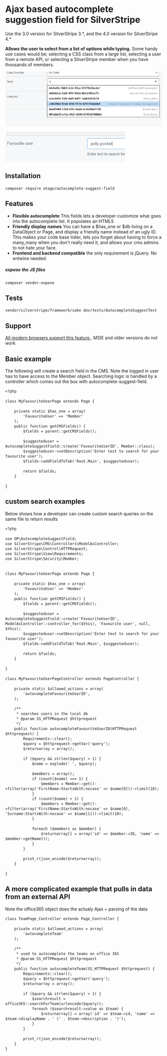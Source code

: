 # Ajax based autocomplete suggestion field for SilverStripe

Use the 3.0 version for SilverStripe 3.\*, and the 4.0 version for SilverStripe 4.\*

**Allows the user to select from a list of options while typing.** Some handy use 
cases would be; selecting a CSS class from a large list, selecting a user from a
remote API, or selecting a SilverStripe member when you have thousands of members.

![When you start typing, suggestions will appear](docs/1.png)

![When selected, you'll see a friendly name instead of the ID](docs/2.png)

## Installation

```composer require otago/autocomplete-suggest-field```

## Features

* **Flexible autocomplete**
  This fields lets a developer customize what goes into the autocomplete 
list. It populates an HTML5 <datalist> element that lets the user select an 
option via AJAX. To build an ajax list, create an action against the provided 
controller with the name autocomplete<name of your field>. It takes a GET 
parameter <query>, and outputs a json array with the format id:etc, name:etc. 
* **Friendly display names**
  You can have a $has_one or $db living on a DataObject or Page, and display a 
friendly name instead of an ugly ID. This makes your code base tidier, lets you 
forget about having to force a many_many when you don't really need it, 
and allows your cms admins to not hate your face.
* **Frontend and backend compatible**
  the only requirement is jQuery. No entwine needed.

##### expose the JS files

```composer vendor-expose```

## Tests

```vendor/silverstripe/framework/sake dev/tests/AutocompleteSuggestTest```

## Support

[All modern browsers support this feature.](https://caniuse.com/#feat=datalist). MSIE and older versions do not work

## Basic example

The following will create a search field in the CMS. Note the logged in user has to have access to the Member object. Searching logic is handled by a controller which comes out the box with autocomplete-suggest-field.

```
<?php

class MyFavouriteUserPage extends Page {

	private static $has_one = array(
		'FavouriteUser' => 'Member'
	);
	public function getCMSFields() {
		$fields = parent::getCMSFields();

		$suggesteduser = AutocompleteSuggestField::create('FavouriteUserID', Member::class);
		$suggesteduser->setDescription('Enter text to search for your favourite user');
		$fields->addFieldToTab('Root.Main', $suggesteduser);

		return $fields;
	}

}

```

## custom search examples

Below shows how a developer can create custom search queries on the same file to return results

```
<?php

use OP\AutocompleteSuggestField;
use SilverStripe\CMS\Controllers\ModelAsController;
use SilverStripe\Control\HTTPRequest;
use SilverStripe\View\Requirements;
use SilverStripe\Security\Member;


class MyFavouriteUserPage extends Page {

	private static $has_one = array(
		'FavouriteUser' => 'Member'
	);
	public function getCMSFields() {
		$fields = parent::getCMSFields();

		$suggesteduser = AutocompleteSuggestField::create('FavouriteUserID', ModelAsController::controller_for($this), 'Favourite user', null, $this);
		$suggesteduser->setDescription('Enter text to search for your favourite user');
		$fields->addFieldToTab('Root.Main', $suggesteduser);

		return $fields;
	}

}

class MyFavouriteUserPageController extends PageController {

	private static $allowed_actions = array(
		'autocompleteFavouriteUserID',
	);

	/**
	 * searches users in the local db
	 * @param SS_HTTPRequest $httprequest
	 */
	public function autocompleteFavouriteUserID(HTTPRequest $httprequest) {
		Requirements::clear();
		$query = $httprequest->getVar('query');
		$returnarray = array();

		if ($query && strlen($query) > 1) {
			$name = explode(' ', $query);

			$members = array();
			if (count($name) === 1) {
				$members = Member::get()->filter(array('FirstName:StartsWith:nocase' => $name[0]))->limit(10);
			}
			if (count($name) > 1) {
				$members = Member::get()->filter(array('FirstName:StartsWith:nocase' => $name[0], 'Surname:StartsWith:nocase' => $name[1]))->limit(10);
			}

			foreach ($members as $member) {
				$returnarray[] = array('id' => $member->ID, 'name' => $member->getName());
			}
		}

		print_r(json_encode($returnarray));
	}

}
```

## A more complicated example that pulls in data from an external API

Note the office365 object does the actualy Ajax + parsing of the data

```
class TeamPage_Controller extends Page_Controller {

	private static $allowed_actions = array(
		'autocompleteTeam'
	);

	/**
	 * used to autocomplete the teams on office 365
	 * @param SS_HTTPRequest $httprequest
	 */
	public function autocompleteTeam(SS_HTTPRequest $httprequest) {
		Requirements::clear();
		$query = $httprequest->getVar('query');
		$returnarray = array();

		if ($query && strlen($query) > 1) {
			$searchresult = office365::searchForTeam(urlencode($query));
			foreach ($searchresult->value as $team) {
				$returnarray[] = array('id' => $team->id, 'name' => $team->displayName . ' (' . $team->description . ')');
			}
		}

		print_r(json_encode($returnarray));
	}
}
```
